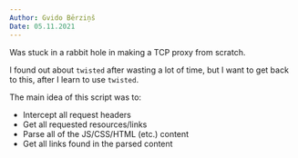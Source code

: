 ```yaml
---
Author: Gvido Bērziņš
Date: 05.11.2021
---
```


Was stuck in a rabbit hole in making a TCP proxy from scratch.

I found out about `twisted` after wasting a lot of time, but I want to
get back to this, after I learn to use `twisted`.

The main idea of this script was to:
- Intercept all request headers
- Get all requested resources/links
- Parse all of the JS/CSS/HTML (etc.) content
- Get all links found in the parsed content
